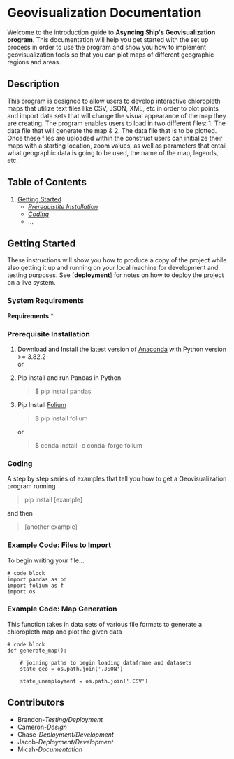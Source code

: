 # Geovisualization Documentation
Welcome to the introduction guide to **Asyncing Ship's Geovisualization program**. This documentation will help you get started with the set up process in order to use the program and show you how to implement geovisualization tools so that you can plot maps of different geographic regions and areas.


## Description
This program is designed to allow users to develop interactive chloropleth maps that utilize text files like CSV, JSON, XML, etc in order to plot points and import data sets that will change the visual appearance of the map they are creating. The program enables users to load in two different files: 1. The data file that will generate the map & 2. The data file that is to be plotted. Once these files are uploaded within the construct users can initialize their maps with a starting location, zoom values, as well as parameters that entail what geographic data is going to be used, the name of the map, legends, etc.


## Table of Contents
1. [Getting Started](https://github.com/Daechathon/EGR400-Geovisualization/blob/Documentation/README.md#getting-started)
   - [*Prerequistite Installation*](https://github.com/Daechathon/EGR400-Geovisualization/blob/Documentation/README.md#prerequisite-installation)
   - [*Coding*](https://github.com/Daechathon/EGR400-Geovisualization/blob/Documentation/README.md#coding)
   - ...


## Getting Started
These instructions will show you how to produce a copy of the project while also getting it up and running on your local machine for development and testing purposes. See [**deployment**] for notes on how to deploy the project on a live system.

### System Requirements 

__Requirements__
*

### Prerequisite Installation
1. Download and Install the latest version of [Anaconda](https://www.anaconda.com/distribution/) with Python version >= 3.82.2\
   or


2. Pip install and run Pandas in Python
   > $ pip install pandas
3. Pip Install [Folium](https://pypi.org/project/folium/)
   > $ pip install folium
   
   or
   
   > $ conda install -c conda-forge folium


### Coding
A step by step series of examples that tell you how to get a Geovisualization program running
> pip install [example]

and then
> [another example]

### Example Code: Files to Import
To begin writing your file...
```
# code block
import pandas as pd
import folium as f
import os
```
### Example Code: Map Generation
This function takes in data sets of various file formats to generate a chloropleth map and plot the given data
```
# code block
def generate_map():
    
    # joining paths to begin loading dataframe and datasets
    state_geo = os.path.join('.JSON')

    state_unemployment = os.path.join('.CSV')
```




## Contributors
* Brandon-*Testing/Deployment*
* Cameron-*Design*
* Chase-*Deployment/Development*
* Jacob-*Deployment/Development*
* Micah-*Documentation*
